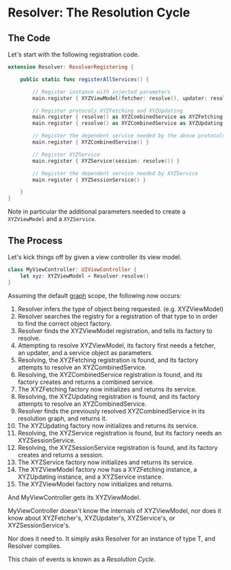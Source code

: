 # Resolver: The Resolution Cycle

## The Code

Let's start with the following registration code.

```swift
extension Resolver: ResolverRegistering {

    public static func registerAllServices() {

        // Register instance with injected parameters
        main.register { XYZViewModel(fetcher: resolve(), updater: resolve(), service: resolve()) }

        // Register protocols XYZFetching and XYZUpdating
        main.register { resolve() as XYZCombinedService as XYZFetching }
        main.register { resolve() as XYZCombinedService as XYZUpdating }

        // Register the dependent service needed by the above protocols
        main.register { XYZCombinedService() }

        // Register XYZService
        main.register { XYZService(session: resolve()) }

        // Register the dependent service needed by XYZService
        main.register { XYZSessionService() }

    }
}
```

Note in particular the additional parameters needed to create a `XYZViewModel` and a `XYZService`.

## The Process

Let's kick things off by given a view controller its view model.

```swift
class MyViewController: UIViewController {
    let xyz: XYZViewModel = Resolver.resolve()
}
```

Assuming the default [graph](Scopes.md#graph) scope, the following now occurs:

1. Resolver infers the type of object being requested. (e.g. XYZViewModel)
2. Resolver searches the registry for a registration of that type to in order to find the correct object factory.
3. Resolver finds the XYZViewModel registration, and tells its factory to resolve.
4. Attempting to resolve XYZViewModel, its factory first needs a fetcher, an updater, and a service object as parameters.
5. Resolving, the XYZFetching registration is found, and its factory attempts to resolve an XYZCombinedService.
6. Resolving, the XYZCombinedService registration is found, and its factory creates and returns a combined service.
7. The XYZFetching factory now initializes and returns its service.
8. Resolving, the XYZUpdating registration is found, and its factory attempts to resolve an XYZCombinedService.
9. Resolver finds the previously resolved XYZCombinedService in its resolution graph, and returns it.
10. The XYZUpdating factory now initializes and returns its service.
11. Resolving, the XYZService registration is found, but its factory needs an XYZSessionService.
12. Resolving, the XYZSessionService registration is found, and its factory creates and returns a session.
13. The XYZService factory now initializes and returns its service.
14. The XYZViewModel factory now has a XYZFetching instance, a XYZUpdating instance, and a XYZService instance.
15. The XYZViewModel factory now initializes and returns.

And MyViewController gets its XYZViewModel.

MyViewController doesn't know the internals of XYZViewModel, nor does it know about XYZFetcher's, XYZUpdater's, XYZService's, or XYZSessionService's.

Nor does it need to. It simply asks Resolver for an instance of type T, and Resolver complies.

This chain of events is known as a _Resolution Cycle_.
